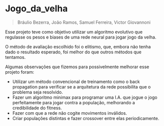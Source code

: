 # Jogo_da_velha

> Bráulio Bezerra, João Ramos, Samuel Ferreira, Victor Giovannoni

Esse projeto teve como objetivo utilizar um algoritmo evolutivo
que regulasse os pesos e biases de uma rede neural para jogar
jogo da velha.

O método de avaliação escolhido foi o elitismo, que, embora
não tenha dado o resultado esperado, foi melhor do que outros
métodos que tentamos.

Algumas observações que fizemos para possivelmente melhorar
esse projeto foram:

 - Utilizar um método convencional de treinamento como o back
 propagation para verificar se a arquitetura da rede possibilita
 que o problema seja resolvido.
 - Fazer um algoritmo minimax para programar uma I.A. que
 jogue o jogo perfeitamente para jogar contra a população,
 melhorando a credibilidade do fitness.
 - Fazer com que a rede não cogite movimentos inválidos.
 - Criar populações distintas e fazer crossover entre elas
   periodicamente.
